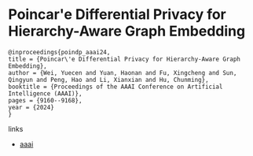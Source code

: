 # Poincar\'e Differential Privacy for Hierarchy-Aware Graph Embedding

```
@inproceedings{poindp_aaai24,
title = {Poincar\'e Differential Privacy for Hierarchy-Aware Graph Embedding},
author = {Wei, Yuecen and Yuan, Haonan and Fu, Xingcheng and Sun, Qingyun and Peng, Hao and Li, Xianxian and Hu, Chunming},
booktitle = {Proceedings of the AAAI Conference on Artificial Intelligence (AAAI)},
pages = {9160--9168},
year = {2024}
}
```

links
- [aaai](https://ojs.aaai.org/index.php/AAAI/article/view/28767)
